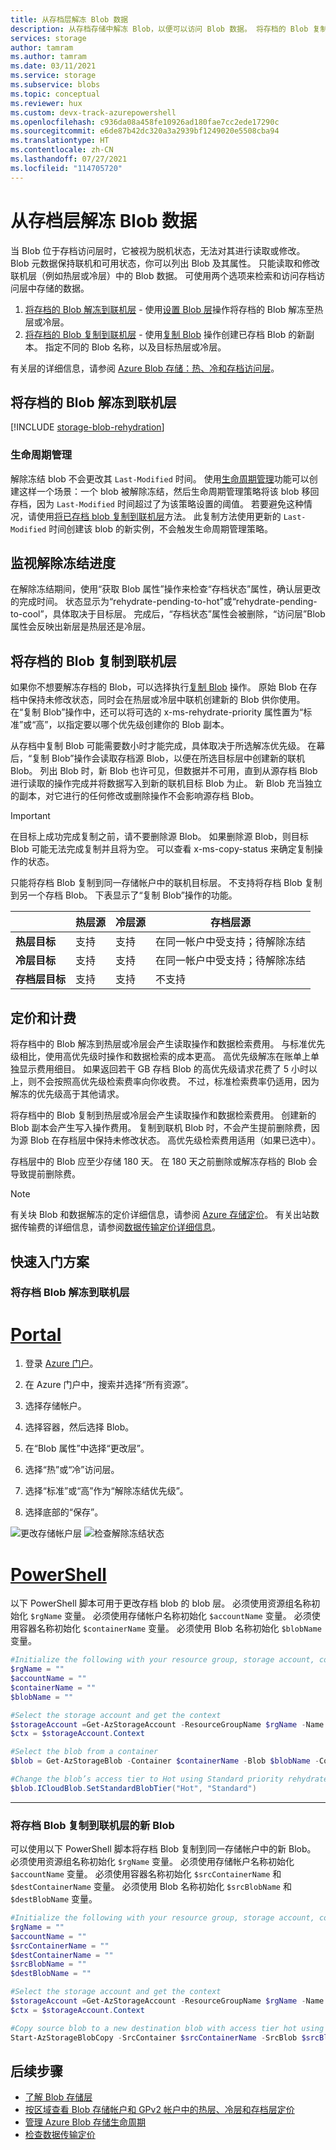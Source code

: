 ```yaml
---
title: 从存档层解冻 Blob 数据
description: 从存档存储中解冻 Blob，以便可以访问 Blob 数据。 将存档的 Blob 复制到联机层。
services: storage
author: tamram
ms.author: tamram
ms.date: 03/11/2021
ms.service: storage
ms.subservice: blobs
ms.topic: conceptual
ms.reviewer: hux
ms.custom: devx-track-azurepowershell
ms.openlocfilehash: c936da08a458fe10926ad180fae7cc2ede17290c
ms.sourcegitcommit: e6de87b42dc320a3a2939bf1249020e5508cba94
ms.translationtype: HT
ms.contentlocale: zh-CN
ms.lasthandoff: 07/27/2021
ms.locfileid: "114705720"
---
```

# <a name="rehydrate-blob-data-from-the-archive-tier"></a>从存档层解冻 Blob 数据

当 Blob 位于存档访问层时，它被视为脱机状态，无法对其进行读取或修改。 Blob 元数据保持联机和可用状态，你可以列出 Blob 及其属性。 只能读取和修改联机层（例如热层或冷层）中的 Blob 数据。 可使用两个选项来检索和访问存档访问层中存储的数据。

1. [将存档的 Blob 解冻到联机层](#rehydrate-an-archived-blob-to-an-online-tier) - 使用[设置 Blob 层](/rest/api/storageservices/set-blob-tier)操作将存档的 Blob 解冻至热层或冷层。
2. [将存档的 Blob 复制到联机层](#copy-an-archived-blob-to-an-online-tier) - 使用[复制 Blob](/rest/api/storageservices/copy-blob) 操作创建已存档 Blob 的新副本。 指定不同的 Blob 名称，以及目标热层或冷层。

 有关层的详细信息，请参阅 [Azure Blob 存储：热、冷和存档访问层](storage-blob-storage-tiers.md)。

## <a name="rehydrate-an-archived-blob-to-an-online-tier"></a>将存档的 Blob 解冻到联机层

[!INCLUDE [storage-blob-rehydration](../../../includes/storage-blob-rehydrate-include.md)]

### <a name="lifecycle-management"></a>生命周期管理

解除冻结 blob 不会更改其 `Last-Modified` 时间。 使用[生命周期管理](storage-lifecycle-management-concepts.md)功能可以创建这样一个场景：一个 blob 被解除冻结，然后生命周期管理策略将该 blob 移回存档，因为 `Last-Modified` 时间超过了为该策略设置的阈值。 若要避免这种情况，请使用[将已存档 blob 复制到联机层](#copy-an-archived-blob-to-an-online-tier)方法。 此复制方法使用更新的 `Last-Modified` 时间创建该 blob 的新实例，不会触发生命周期管理策略。

## <a name="monitor-rehydration-progress"></a>监视解除冻结进度

在解除冻结期间，使用“获取 Blob 属性”操作来检查“存档状态”属性，确认层更改的完成时间。 状态显示为“rehydrate-pending-to-hot”或“rehydrate-pending-to-cool”，具体取决于目标层。 完成后，“存档状态”属性会被删除，“访问层”Blob 属性会反映出新层是热层还是冷层。

## <a name="copy-an-archived-blob-to-an-online-tier"></a>将存档的 Blob 复制到联机层

如果你不想要解冻存档的 Blob，可以选择执行[复制 Blob](/rest/api/storageservices/copy-blob) 操作。 原始 Blob 在存档中保持未修改状态，同时会在热层或冷层中联机创建新的 Blob 供你使用。 在“复制 Blob”操作中，还可以将可选的 x-ms-rehydrate-priority 属性置为“标准”或“高”，以指定要以哪个优先级创建你的 Blob 副本。

从存档中复制 Blob 可能需要数小时才能完成，具体取决于所选解冻优先级。 在幕后，“复制 Blob”操作会读取存档源 Blob，以便在所选目标层中创建新的联机 Blob。 列出 Blob 时，新 Blob 也许可见，但数据并不可用，直到从源存档 Blob 进行读取的操作完成并将数据写入到新的联机目标 Blob 为止。 新 Blob 充当独立的副本，对它进行的任何修改或删除操作不会影响源存档 Blob。

> [!IMPORTANT]
> 在目标上成功完成复制之前，请不要删除源 Blob。 如果删除源 Blob，则目标 Blob 可能无法完成复制并且将为空。 可以查看 x-ms-copy-status 来确定复制操作的状态。

只能将存档 Blob 复制到同一存储帐户中的联机目标层。 不支持将存档 Blob 复制到另一个存档 Blob。 下表显示了“复制 Blob”操作的功能。

|                                           | **热层源**   | **冷层源** | **存档层源**    |
| ----------------------------------------- | --------------------- | -------------------- | ------------------- |
| **热层目标**                  | 支持             | 支持            | 在同一帐户中受支持；待解除冻结               |
| **冷层目标**                 | 支持             | 支持            | 在同一帐户中受支持；待解除冻结               |
| **存档层目标**              | 支持             | 支持            | 不支持         |

## <a name="pricing-and-billing"></a>定价和计费

将存档中的 Blob 解冻到热层或冷层会产生读取操作和数据检索费用。 与标准优先级相比，使用高优先级时操作和数据检索的成本更高。 高优先级解冻在账单上单独显示费用细目。 如果返回若干 GB 存档 Blob 的高优先级请求花费了 5 小时以上，则不会按照高优先级检索费率向你收费。 不过，标准检索费率仍适用，因为解冻的优先级高于其他请求。

将存档中的 Blob 复制到热层或冷层会产生读取操作和数据检索费用。 创建新的 Blob 副本会产生写入操作费用。 复制到联机 Blob 时，不会产生提前删除费，因为源 Blob 在存档层中保持未修改状态。 高优先级检索费用适用（如果已选中）。

存档层中的 Blob 应至少存储 180 天。 在 180 天之前删除或解冻存档的 Blob 会导致提前删除费。

> [!NOTE]
> 有关块 Blob 和数据解冻的定价详细信息，请参阅 [Azure 存储定价](https://azure.microsoft.com/pricing/details/storage/blobs/)。 有关出站数据传输费的详细信息，请参阅[数据传输定价详细信息](https://azure.microsoft.com/pricing/details/data-transfers/)。

## <a name="quickstart-scenarios"></a>快速入门方案

### <a name="rehydrate-an-archive-blob-to-an-online-tier"></a>将存档 Blob 解冻到联机层
# <a name="portal"></a>[Portal](#tab/azure-portal)
1. 登录 [Azure 门户](https://portal.azure.com)。

1. 在 Azure 门户中，搜索并选择“所有资源”。

1. 选择存储帐户。

1. 选择容器，然后选择 Blob。

1. 在“Blob 属性”中选择“更改层”。 

1. 选择“热”或“冷”访问层。  

1. 选择“标准”或“高”作为“解除冻结优先级”。 

1. 选择底部的“保存”。

![更改存储帐户层](media/storage-tiers/blob-access-tier.png)
![检查解除冻结状态](media/storage-tiers/rehydrate-status.png)

# <a name="powershell"></a>[PowerShell](#tab/azure-powershell)
以下 PowerShell 脚本可用于更改存档 blob 的 blob 层。 必须使用资源组名称初始化 `$rgName` 变量。 必须使用存储帐户名称初始化 `$accountName` 变量。 必须使用容器名称初始化 `$containerName` 变量。 必须使用 Blob 名称初始化 `$blobName` 变量。 
```powershell
#Initialize the following with your resource group, storage account, container, and blob names
$rgName = ""
$accountName = ""
$containerName = ""
$blobName = ""

#Select the storage account and get the context
$storageAccount =Get-AzStorageAccount -ResourceGroupName $rgName -Name $accountName
$ctx = $storageAccount.Context

#Select the blob from a container
$blob = Get-AzStorageBlob -Container $containerName -Blob $blobName -Context $ctx

#Change the blob’s access tier to Hot using Standard priority rehydrate
$blob.ICloudBlob.SetStandardBlobTier("Hot", "Standard")
```
---

### <a name="copy-an-archive-blob-to-a-new-blob-with-an-online-tier"></a>将存档 Blob 复制到联机层的新 Blob
可以使用以下 PowerShell 脚本将存档 Blob 复制到同一存储帐户中的新 Blob。 必须使用资源组名称初始化 `$rgName` 变量。 必须使用存储帐户名称初始化 `$accountName` 变量。 必须使用容器名称初始化 `$srcContainerName` 和 `$destContainerName` 变量。 必须使用 Blob 名称初始化 `$srcBlobName` 和 `$destBlobName` 变量。 
```powershell
#Initialize the following with your resource group, storage account, container, and blob names
$rgName = ""
$accountName = ""
$srcContainerName = ""
$destContainerName = ""
$srcBlobName = ""
$destBlobName = ""

#Select the storage account and get the context
$storageAccount =Get-AzStorageAccount -ResourceGroupName $rgName -Name $accountName
$ctx = $storageAccount.Context

#Copy source blob to a new destination blob with access tier hot using standard rehydrate priority
Start-AzStorageBlobCopy -SrcContainer $srcContainerName -SrcBlob $srcBlobName -DestContainer $destContainerName -DestBlob $destBlobName -StandardBlobTier Hot -RehydratePriority Standard -Context $ctx
```

## <a name="next-steps"></a>后续步骤

* [了解 Blob 存储层](storage-blob-storage-tiers.md)
* [按区域查看 Blob 存储帐户和 GPv2 帐户中的热层、冷层和存档层定价](https://azure.microsoft.com/pricing/details/storage/)
* [管理 Azure Blob 存储生命周期](storage-lifecycle-management-concepts.md)
* [检查数据传输定价](https://azure.microsoft.com/pricing/details/data-transfers/)
